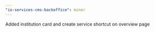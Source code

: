 ```yaml
---
"io-services-cms-backoffice": minor
---
```


Added institution card and create service shortcut on overview page
